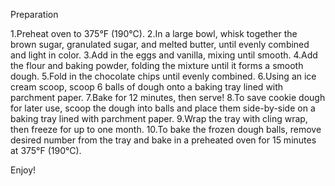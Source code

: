  Preparation
 
1.Preheat oven to 375°F (190°C).
2.In a large bowl, whisk together the brown sugar, granulated sugar, and  melted butter, until evenly combined and light in color.
3.Add in the eggs and vanilla, mixing until smooth.
4.Add the flour and baking powder, folding the mixture until it forms a smooth dough.
5.Fold in the chocolate chips until evenly combined.
6.Using an ice cream scoop, scoop 6 balls of dough onto a baking tray lined with parchment paper.
7.Bake for 12 minutes, then serve!
8.To save cookie dough for later use, scoop the dough into balls and place them side-by-side on a baking tray lined with parchment paper.
9.Wrap the tray with cling wrap, then freeze for up to one month.
10.To bake the frozen dough balls, remove desired number from the tray and bake in a preheated oven for 15 minutes at 375°F (190°C).

Enjoy!